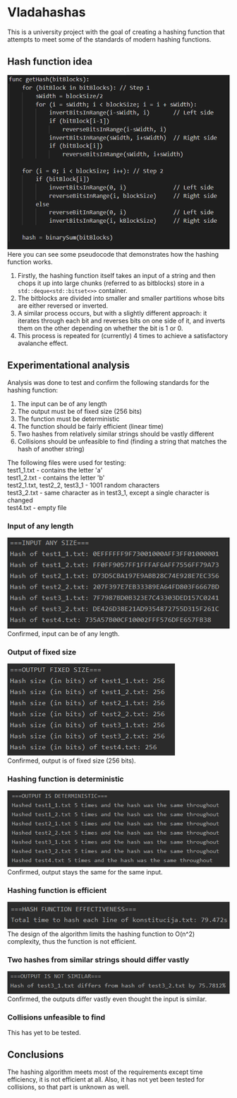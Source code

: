 # Vladahashas
This is a university project with the goal of creating a hashing function that attempts to meet some of the standards of modern hashing functions.

## Hash function idea
![Hash function pseudocode](images/pseudocode.png)<br/>
Here you can see some pseudocode that demonstrates how the hashing function works.<br/>
1. Firstly, the hashing function itself takes an input of a string and then chops it up into large chunks (referred to as bitblocks) store in a ```std::deque<std::bitset<>>``` container.<br/>
2. The bitblocks are divided into smaller and smaller partitions whose bits are either reversed or inverted.<br/>
3. A similar process occurs, but with a slightly different approach: it iterates through each bit and reverses bits on one side of it, and inverts them on the other depending on whether the bit is 1 or 0.<br/>
4. This process is repeated for (currently) 4 times to achieve a satisfactory avalanche effect.

## Experimentational analysis
Analysis was done to test and confirm the following standards for the hashing function:
1. The input can be of any length
2. The output must be of fixed size (256 bits)
3. The function must be deterministic
4. The function should be fairly efficient (linear time)
5. Two hashes from relatively similar strings should be vastly different
6. Collisions should be unfeasible to find (finding a string that matches the hash of another string)

The following files were used for testing:<br/>
test1_1.txt - contains the letter 'a'<br/>
test1_2.txt - contains the letter 'b'<br/>
test2_1.txt, test2_2, test3_1 - 1001 random characters<br/>
test3_2.txt - same character as in test3_1, except a single character is changed<br/>
test4.txt - empty file<br/>
### Input of any length
![Console output](images/anyinput.png)<br/>
Confirmed, input can be of any length.
### Output of fixed size
![Console output](images/fixedoutput.png)<br/>
Confirmed, output is of fixed size (256 bits).
### Hashing function is deterministic
![Console output](images/outputdeterministic.png)<br/>
Confirmed, output stays the same for the same input.
### Hashing function is efficient
![Console output](images/hashefficiency.png)<br/>
The design of the algorithm limits the hashing function to O(n^2) complexity, thus the function is not efficient.
### Two hashes from similar strings should differ vastly
![Console output](images/outputvastlydifferent.png)<br/>
Confirmed, the outputs differ vastly even thought the input is similar.
### Collisions unfeasible to find
This has yet to be tested.

## Conclusions
The hashing algorithm meets most of the requirements except time efficiency, it is not efficient at all. Also, it has not yet been tested for collisions, so that part is unknown as well.
